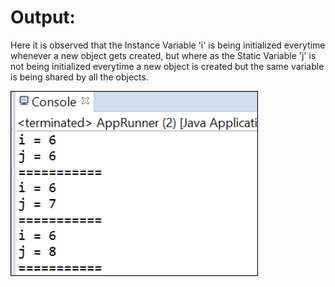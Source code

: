 # Output:
Here it is observed that the Instance Variable 'i' is being initialized everytime whenever a new object gets created, but where as the Static Variable 'j' is not being initialized everytime a new object is created but the same variable is being shared by all the objects.

<img width="396" alt="staticForVariable" src="staticForVariable.PNG">
